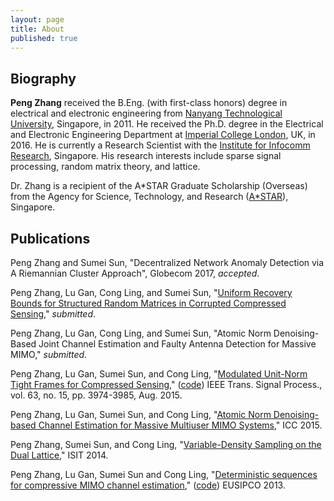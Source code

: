 ```yaml
---
layout: page
title: About
published: true
---
```



## Biography
**Peng Zhang** received the B.Eng. (with first-class honors) degree in electrical and electronic engineering from [Nanyang Technological University](http://www.ntu.edu.sg/Pages/home.aspx), Singapore, in 2011. He received the Ph.D. degree in the Electrical and Electronic Engineering Department at [Imperial College London](https://www.imperial.ac.uk/), UK, in 2016. He is currently a Research Scientist with the [Institute for Infocomm Research](http://www.i2r.a-star.edu.sg/), Singapore. His research interests include sparse signal processing, random matrix theory, and lattice.

Dr. Zhang is a recipient of the A*STAR Graduate Scholarship (Overseas) from the Agency for Science, Technology, and Research ([A*STAR](http://www.a-star.edu.sg/)), Singapore.

## Publications
Peng Zhang and Sumei Sun, "Decentralized Network Anomaly Detection via A Riemannian Cluster Approach", Globecom 2017, _accepted_.

Peng Zhang, Lu Gan, Cong Ling, and Sumei Sun, "[Uniform Recovery Bounds for Structured Random
Matrices in Corrupted Compressed Sensing](https://arxiv.org/abs/1706.09087)," _submitted_.

Peng Zhang, Lu Gan, Cong Ling, and Sumei Sun, "Atomic Norm Denoising-Based Joint Channel Estimation and Faulty Antenna Detection for Massive MIMO," _submitted_.

Peng Zhang, Lu Gan, Sumei Sun, and Cong Ling, "[Modulated Unit-Norm Tight Frames for Compressed Sensing](http://ieeexplore.ieee.org/xpl/articleDetails.jsp?arnumber=7093188&newsearch=true&queryText=unit%20norm%20tight%20frames%20compressed%20sensing)," ([code](https://github.com/p-zhang/p-zhang.github.io/tree/master/archive/myresearch/udb_matlab_code)) IEEE Trans. Signal Process., vol. 63, no. 15, pp. 3974-3985, Aug. 2015.

Peng Zhang, Lu Gan, Sumei Sun, and Cong Ling, "[Atomic Norm Denoising-based Channel Estimation for Massive Multiuser MIMO Systems](http://ieeexplore.ieee.org/xpl/login.jsp?tp=&arnumber=7249042&url=http%3A%2F%2Fieeexplore.ieee.org%2Fiel7%2F7225357%2F7248285%2F07249042.pdf%3Farnumber%3D7249042)," ICC 2015.

Peng Zhang, Sumei Sun, and Cong Ling, "[Variable-Density Sampling on the Dual Lattice](http://ieeexplore.ieee.org/xpl/articleDetails.jsp?arnumber=6875044&queryText=Variable-Density+Sampling+on+the+Dual+Lattice&newsearch=true&searchField=Search_All)," ISIT 2014.

Peng Zhang, Lu Gan, Sumei Sun and Cong Ling, "[Deterministic sequences for compressive MIMO channel estimation](http://arxiv.org/abs/1311.0391)," ([code](https://github.com/p-zhang/p-zhang.github.io/tree/master/archive/myresearch/det_sqn_chn_est)) EUSIPCO 2013.
